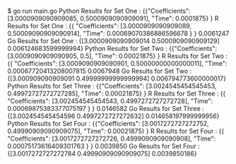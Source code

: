 $ go run main.go
Python Results for Set One : {{"Coefficients": [3.0000909090909085, 0.5000909090909091], "Time": 0.0001875}
 <nil>}
R Results for Set One : {{
  "Coefficients": [3.0000909090909089, 0.50009090909090914],
  "Time": 0.00069070386886596678
}
 <nil>}
0.0061247
Go Results for Set One : {[3.0000909090909014 0.5000909090909129] 0.006124683599999994}
Python Results for Set Two : {{"Coefficients": [3.0009090909090905, 0.5], "Time": 0.00021875}
 <nil>}
R Results for Set Two : {{
  "Coefficients": [3.0009090909090901, 0.50000000000000011],
  "Time": 0.00067720413208007815
0.0067948
Go Results for Set Two : {[3.000909090909091 0.49999999999999994] 0.006794773600000017}
Python Results for Set Three : {{"Coefficients": [3.0024545454545453, 0.49972727272727285], "Time": 0.00021875}
 <nil>}
R Results for Set Three : {{
  "Coefficients": [3.002454545454543, 0.4997272727272728],
  "Time": 0.00069875383377075197
}
 <nil>}
0.0146582
Go Results for Set Three : {[3.002454545454596 0.4997272727272632] 0.014658197999999956}
Python Results for Set Four : {{"Coefficients": [3.0017272727272752, 0.49990909090909075], "Time": 0.00021875}
 <nil>}
R Results for Set Four : {{
  "Coefficients": [3.0017272727272726, 0.4999090909090908],
  "Time": 0.00075173616409301763
} 
 <nil>}
0.0039850
Go Results for Set Four : {[3.0017272727272784 0.49990909090909075] 0.0039850186}